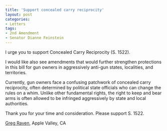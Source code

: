 ```yaml
---
title: 'Support concealed carry reciprocity'
layout: post
categories:
- Letters
tags:
- 2nd Amendment
- Senator Dianne Feinstein
---
```


I urge you to support Concealed Carry Reciprocity (S. 1522).

I would like also see amendments that would further strengthen protections in this bill for gun owners in aggressively anti-gun states, localities, and territories.

Currently, gun owners face a confusing patchwork of concealed carry reciprocity, often determined by political state officials who can change the rules on a whim. Unlike other fundamental rights, the right to keep and bear arms is often allowed to be infringed aggressively by state and local authorities.

Thank you for your time and consideration. Please support S. 1522.

[Greg Raven](https://www.gregraven.org/), Apple Valley, CA